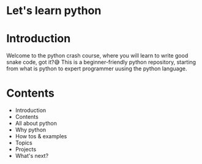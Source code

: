 # Let's learn python

# Introduction

Welcome to the python crash course, where you will learn to write good snake code, got it?😅
This is a beginner-friendly python repository, starting from what is python to expert programmer uusing the python language.

# Contents

- Introduction
- Contents
- All about python
- Why python
- How tos & examples
- Topics
- Projects
- What's next?
